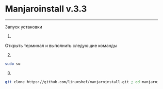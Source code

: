 # Manjaroinstall v.3.3
------------------------------

Запуск установки

1)

Открыть терминал и выполнить следующие команды

2)
```bash
sudo su
```
3)
```bash
git clone https://github.com/linuxshef/manjaroinstall.git ; cd manjaroinstall ; ./manjaroinstall
```
